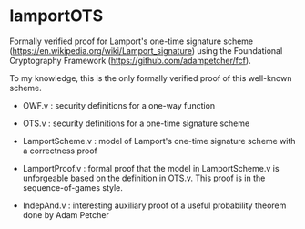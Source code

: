 # lamportOTS
Formally verified proof for Lamport's one-time signature scheme (https://en.wikipedia.org/wiki/Lamport_signature) using the Foundational Cryptography Framework (https://github.com/adampetcher/fcf). 

To my knowledge, this is the only formally verified proof of this well-known scheme. 

- OWF.v : security definitions for a one-way function

- OTS.v : security definitions for a one-time signature scheme

- LamportScheme.v : model of Lamport's one-time signature scheme with a correctness proof

- LamportProof.v : formal proof that the model in LamportScheme.v is unforgeable based on the definition in OTS.v. This proof is in the sequence-of-games style. 

- IndepAnd.v : interesting auxiliary proof of a useful probability theorem done by Adam Petcher 
